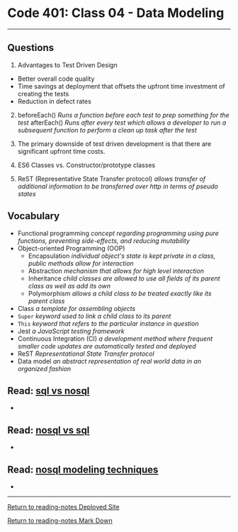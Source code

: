 # Code 401: Class 04 - Data Modeling

***

## Questions

1. Advantages to Test Driven Design
  
- Better overall code quality
- Time savings at deployment that offsets the upfront time investment of creating the tests
- Reduction in defect rates

2. beforeEach() *Runs a function before each test to prep something for the test* afterEach() *Runs after every test which allows a developer to run a subsequent function to perform a clean up task after the test*

3. The primary downside of test driven development is that there are significant upfront time costs.

4. ES6 Classes vs. Constructor/prototype classes

5. ReST (Representative State Transfer protocol) *allows transfer of additional information to be transferred over http in terms of pseudo states*

## Vocabulary

- Functional programming *concept regarding programming using pure functions, preventing side-effects, and reducing mutability*
- Object-oriented Programming (OOP)
  - Encapsulation *individual object's state is kept private in a class, public methods allow for interaction*
  - Abstraction *mechanism that allows for high level interaction*
  - Inheritance *child classes are allowed to use all fields of its parent class as well as add its own*
  - Polymorphism *allows a child class to be treated exactly like its parent class*
- Class *a template for assembling objects*
- `Super` *keyword used to link a child class to its parent*
- `This` *keyword that refers to the particular instance in question*
- Jest *a JavaScript testing framework*
- Continuous Integration (CI) *a development method where frequent smaller code updates are automatically tested and deployed*
- ReST *Representational State Transfer protocol*
- Data model *an abstract representation of real world data in an organized fashion*

## Read: [sql vs nosql](https://www.youtube.com/watch?v=ZS_kXvOeQ5Y)

-

## Read: [nosql vs sql](https://www.thegeekstuff.com/2014/01/sql-vs-nosql-db/?utm_source=tuicool)

-

## Read: [nosql modeling techniques](https://highlyscalable.wordpress.com/2012/03/01/nosql-data-modeling-techniques/)

-

***

[Return to reading-notes Deployed Site](https://simon-panek.github.io/reading-notes/)

[Return to reading-notes Mark Down](https://github.com/simon-panek/reading-notes)
